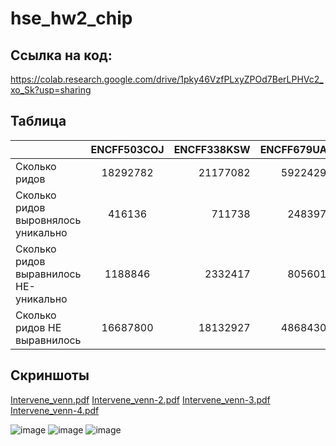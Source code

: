 # hse_hw2_chip

## Ссылка на код:
https://colab.research.google.com/drive/1pky46VzfPLxyZPOd7BerLPHVc2_xo_Sk?usp=sharing

## Таблица

|                                        | ENCFF503COJ   | ENCFF338KSW  | ENCFF679UAT |
| -------------------------------------- |:-------------:|-------------:|------------:|
| Сколько ридов                          | 18292782      | 21177082     |  59224297   |
| Сколько ридов выровнялось уникально    | 416136        | 711738       |  2483974    |
| Сколько ридов выравнилось НЕ-уникально | 1188846       | 2332417      |  8056018    |
| Сколько ридов НЕ выравнилось           | 16687800      | 18132927     |  48684305   |

## Скриншоты

[Intervene_venn.pdf](https://github.com/vkmelnik/hse_hw2_chip/files/10871589/Intervene_venn.pdf)
[Intervene_venn-2.pdf](https://github.com/vkmelnik/hse_hw2_chip/files/10871590/Intervene_venn-2.pdf)
[Intervene_venn-3.pdf](https://github.com/vkmelnik/hse_hw2_chip/files/10871593/Intervene_venn-3.pdf)
[Intervene_venn-4.pdf](https://github.com/vkmelnik/hse_hw2_chip/files/10871594/Intervene_venn-4.pdf)


![image](https://user-images.githubusercontent.com/70810768/222436574-015651e8-74dd-4267-85b1-22b3c53fca2d.png)
![image](https://user-images.githubusercontent.com/70810768/222436654-767273c8-fd1d-4bdb-a3d5-224627d7d760.png)
![image](https://user-images.githubusercontent.com/70810768/222436673-659589b3-ed82-4995-9208-335d2053944d.png)
